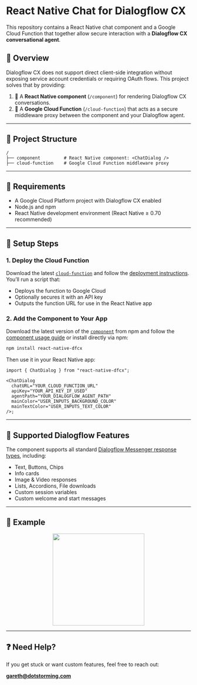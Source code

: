 # React Native Chat for Dialogflow CX

This repository contains a React Native chat component and a Google Cloud Function that together allow secure interaction with a **Dialogflow CX conversational agent**.

## 🚀 Overview

Dialogflow CX does not support direct client-side integration without exposing service account credentials or requiring OAuth flows. This project solves that by providing:

1. 🧠 A **React Native component** (`/component`) for rendering Dialogflow CX conversations.
2. 🔐 A **Google Cloud Function** (`/cloud-function`) that acts as a secure middleware proxy between the component and your Dialogflow agent.

---

## 📁 Project Structure

```
/
├── component         # React Native component: <ChatDialog />
├── cloud-function    # Google Cloud Function middleware proxy
```

---

## 🔧 Requirements

- A Google Cloud Platform project with Dialogflow CX enabled
- Node.js and npm
- React Native development environment (React Native ≥ 0.70 recommended)

---

## 🧱 Setup Steps

### 1. Deploy the Cloud Function

Download the latest [`cloud-function`](https://github.com/gmarland/react-native-DFCX/releases) and follow the [deployment instructions](./chat-function/README.md). You’ll run a script that:

- Deploys the function to Google Cloud
- Optionally secures it with an API key
- Outputs the function URL for use in the React Native app

### 2. Add the Component to Your App

Download the latest version of the [`component`](https://www.npmjs.com/package/react-native-dfcx) from npm and follow the [component usage guide](./dialogflow-cx-mobile/README.md) or install directly via npm:

```bash
npm install react-native-dfcx
```

Then use it in your React Native app:

```tsx
import { ChatDialog } from "react-native-dfcx";

<ChatDialog
  chatURL="YOUR_CLOUD_FUNCTION_URL"
  apiKey="YOUR_API_KEY_IF_USED"
  agentPath="YOUR_DIALOGFLOW_AGENT_PATH"
  mainColor="USER_INPUTS_BACKGROUND_COLOR"
  mainTextColor="USER_INPUTS_TEXT_COLOR"
/>;
```

---

## 💬 Supported Dialogflow Features

The component supports all standard [Dialogflow Messenger response types](https://cloud.google.com/dialogflow/cx/docs/concept/integration/dialogflow-messenger/fulfillment), including:

- Text, Buttons, Chips
- Info cards
- Image & Video responses
- Lists, Accordions, File downloads
- Custom session variables
- Custom welcome and start messages

---

## 📘 Example

<p align="center">
<img src="https://raw.githubusercontent.com/gmarland/react-native-DFCX/refs/heads/main/readme-images/preview.gif" width="250"/>
</p>

---

## ❓ Need Help?

If you get stuck or want custom features, feel free to reach out:

**gareth@dotstorming.com**

